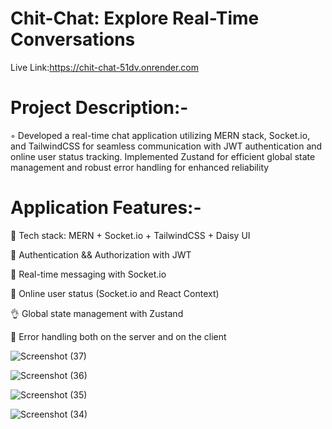 #  Chit-Chat: Explore Real-Time Conversations
Live Link:https://chit-chat-51dv.onrender.com

# Project Description:-

◦ Developed a real-time chat application utilizing MERN stack, Socket.io, and TailwindCSS for seamless communication with JWT authentication and online user status tracking. Implemented Zustand for efficient global state management and robust error handling for enhanced reliability

# Application Features:-

🌟 Tech stack: MERN + Socket.io + TailwindCSS + Daisy UI

🎃 Authentication && Authorization with JWT

👾 Real-time messaging with Socket.io

🚀 Online user status (Socket.io and React Context)

👌 Global state management with Zustand

🐞 Error handling both on the server and on the client



![Screenshot (37)](https://github.com/PandeyRahulPandey/Chit-Chat/assets/118816805/a9325553-66b5-4610-85f8-f4b447f40673)



![Screenshot (36)](https://github.com/PandeyRahulPandey/Chit-Chat/assets/118816805/a30de426-cae9-41d6-bb91-fe28c74120f4)



![Screenshot (35)](https://github.com/PandeyRahulPandey/Chit-Chat/assets/118816805/c1bcb62c-b16c-4fb3-8578-265c6ef424cc)



![Screenshot (34)](https://github.com/PandeyRahulPandey/Chit-Chat/assets/118816805/82212c90-69d6-4b55-b1e1-967ed9072544)


